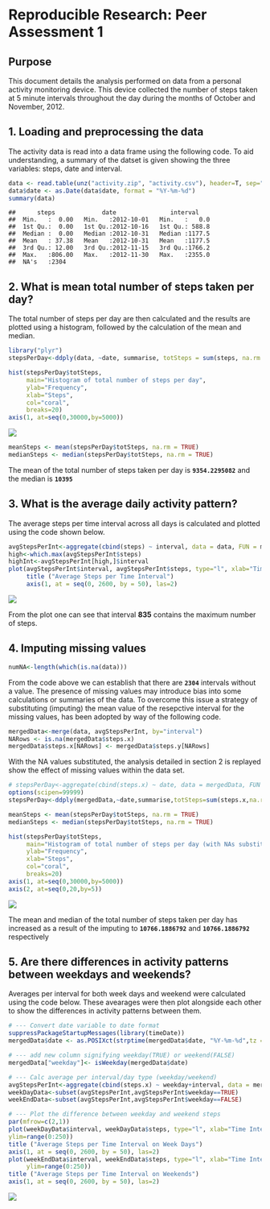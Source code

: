 # Reproducible Research: Peer Assessment 1


## Purpose

This document details the analysis performed on data from a personal activity monitoring device. This device collected the number of steps taken at 5 minute intervals throughout the day during the months of October and November, 2012.


## 1. Loading and preprocessing the data

The activity data is read into a data frame using the following code. To aid understanding, a summary of the datset is given showing the three variables: steps, date and interval.

```r
data <- read.table(unz("activity.zip", "activity.csv"), header=T, sep=",")
data$date <- as.Date(data$date, format = "%Y-%m-%d")
summary(data)
```

```
##      steps             date               interval     
##  Min.   :  0.00   Min.   :2012-10-01   Min.   :   0.0  
##  1st Qu.:  0.00   1st Qu.:2012-10-16   1st Qu.: 588.8  
##  Median :  0.00   Median :2012-10-31   Median :1177.5  
##  Mean   : 37.38   Mean   :2012-10-31   Mean   :1177.5  
##  3rd Qu.: 12.00   3rd Qu.:2012-11-15   3rd Qu.:1766.2  
##  Max.   :806.00   Max.   :2012-11-30   Max.   :2355.0  
##  NA's   :2304
```


## 2. What is mean total number of steps taken per day?
The total number of steps per day are then calculated and the results are plotted using a histogram, followed by the calculation of the mean and median. 


```r
library("plyr")
stepsPerDay<-ddply(data, ~date, summarise, totSteps = sum(steps, na.rm = TRUE))

hist(stepsPerDay$totSteps,
     main="Histogram of total number of steps per day",
     ylab="Frequency",
     xlab="Steps",
     col="coral",
     breaks=20)
axis(1, at=seq(0,30000,by=5000))
```

![](PA1_template_files/figure-html/stepsPerDay-1.png) 

```r
meanSteps <- mean(stepsPerDay$totSteps, na.rm = TRUE)
medianSteps <- median(stepsPerDay$totSteps, na.rm = TRUE)
```


The mean of the total number of steps taken per day is **``9354.2295082``** and the median is **``10395``**



## 3. What is the average daily activity pattern?

The average steps per time interval across all days is calculated and plotted using the code shown below. 


```r
avgStepsPerInt<-aggregate(cbind(steps) ~ interval, data = data, FUN = mean, na.rm = TRUE)
high<-which.max(avgStepsPerInt$steps)
highInt<-avgStepsPerInt[high,]$interval
plot(avgStepsPerInt$interval, avgStepsPerInt$steps, type="l", xlab="Time Interval", ylab="Number of Steps",xaxt="n")
     title ("Average Steps per Time Interval")
     axis(1, at = seq(0, 2600, by = 50), las=2)
```

![](PA1_template_files/figure-html/stepsPerInt-1.png) 



From the plot one can see that  interval **835** contains the maximum number of steps.


## 4. Imputing missing values


```r
numNA<-length(which(is.na(data)))
```

From the code above we can establish that there are **``2304``** intervals without a value. The presence of missing values may introduce bias into some calculations or summaries of the data. To overcome this issue a strategy of substituting (imputing) the mean value of the resepctive interval for the missing values, has been adopted by way of the following code.


```r
mergedData<-merge(data, avgStepsPerInt, by="interval")
NARows <- is.na(mergedData$steps.x)
mergedData$steps.x[NARows] <- mergedData$steps.y[NARows]
```

With the NA values substituted, the analysis detailed in section 2 is replayed show the effect of missing values within the data set. 


```r
# stepsPerDay<-aggregate(cbind(steps.x) ~ date, data = mergedData, FUN = sum, na.rm = TRUE)
options(scipen=99999)
stepsPerDay<-ddply(mergedData,~date,summarise,totSteps=sum(steps.x,na.rm=TRUE))

meanSteps <- mean(stepsPerDay$totSteps, na.rm = TRUE)
medianSteps <- median(stepsPerDay$totSteps, na.rm = TRUE)

hist(stepsPerDay$totSteps,
     main="Histogram of total number of steps per day (with NAs substituted)",
     ylab="Frequency",
     xlab="Steps",
     col="coral",
     breaks=20)
axis(1, at=seq(0,30000,by=5000))
axis(2, at=seq(0,20,by=5))
```

![](PA1_template_files/figure-html/stepsPerDaySubst-1.png) 

The mean  and median of the total number of steps taken per day has increased as a result of the imputing to  **``10766.1886792``** and **``10766.1886792``** respectively

## 5. Are there differences in activity patterns between weekdays and weekends?

Averages per interval for both week days and weekend were calculated using the code below. These avearages were then plot alongside each other to show the differences in activity patterns between them.



```r
# --- Convert date variable to date format
suppressPackageStartupMessages(library(timeDate))
mergedData$date <- as.POSIXct(strptime(mergedData$date, "%Y-%m-%d",tz = "GMT"))

# --- add new column signifying weekday(TRUE) or weekend(FALSE)
mergedData["weekday"]<- isWeekday(mergedData$date)

# --- Calc average per interval/day type (weekday/weekend)
avgStepsPerInt<-aggregate(cbind(steps.x) ~ weekday+interval, data = mergedData, FUN = mean, na.rm = TRUE)
weekDayData<-subset(avgStepsPerInt,avgStepsPerInt$weekday==TRUE)
weekEndData<-subset(avgStepsPerInt,avgStepsPerInt$weekday==FALSE)

# --- Plot the difference between weekday and weekend steps
par(mfrow=c(2,1))
plot(weekDayData$interval, weekDayData$steps, type="l", xlab="Time Interval", ylab="Number of Steps",xaxt="n",
ylim=range(0:250))
title ("Average Steps per Time Interval on Week Days")
axis(1, at = seq(0, 2600, by = 50), las=2)
plot(weekEndData$interval, weekEndData$steps, type="l", xlab="Time Interval", ylab="Number of Steps",xaxt="n",
     ylim=range(0:250))
title ("Average Steps per Time Interval on Weekends")
axis(1, at = seq(0, 2600, by = 50), las=2)
```

![](PA1_template_files/figure-html/diffActPatts-1.png) 
